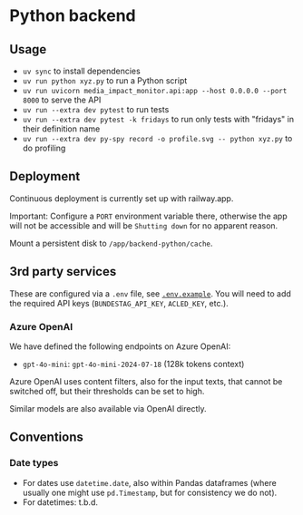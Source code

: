 # Python backend

## Usage

- `uv sync` to install dependencies
- `uv run python xyz.py` to run a Python script
- `uv run uvicorn media_impact_monitor.api:app --host 0.0.0.0 --port 8000` to serve the API
- `uv run --extra dev pytest` to run tests
- `uv run --extra dev pytest -k fridays` to run only tests with "fridays" in their definition name
- `uv run --extra dev py-spy record -o profile.svg -- python xyz.py` to do profiling

## Deployment

Continuous deployment is currently set up with railway.app.

Important: Configure a `PORT` environment variable there, otherwise the app will not be accessible and will be `Shutting down` for no apparent reason.

Mount a persistent disk to `/app/backend-python/cache`.

## 3rd party services

These are configured via a `.env` file, see [`.env.example`](../.env.example).
You will need to add the required API keys (`BUNDESTAG_API_KEY`, `ACLED_KEY`, etc.).

### Azure OpenAI

We have defined the following endpoints on Azure OpenAI:

- `gpt-4o-mini`: `gpt-4o-mini-2024-07-18` (128k tokens context)

Azure OpenAI uses content filters, also for the input texts, that cannot be switched off, but their thresholds can be set to high.

Similar models are also available via OpenAI directly.

## Conventions

### Date types

- For dates use `datetime.date`, also within Pandas dataframes (where usually one might use `pd.Timestamp`, but for consistency we do not).
- For datetimes: t.b.d.
